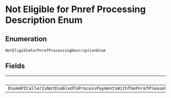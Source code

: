 
# Not Eligible for Pnref Processing Description Enum

## Enumeration

`NotEligibleForPnrefProcessingDescriptionEnum`

## Fields

| Name |
|  --- |
| `EnumAPICallerIsNotEnabledToProcessPaymentsWithThePnrefPleaseContactCustomerSupportToRequestPermissionsToProcessTransactionsWithPNREF` |

